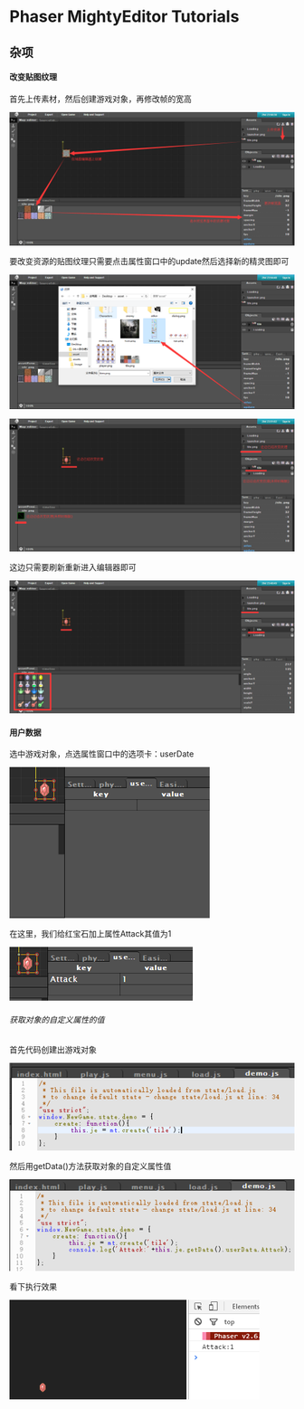 # Phaser MightyEditor Tutorials

## 杂项

#### 改变贴图纹理

首先上传素材，然后创建游戏对象，再修改帧的宽高

![](assets/PMEOTHER/61.png)

要改变资源的贴图纹理只需要点击属性窗口中的update然后选择新的精灵图即可

![](assets/PMEOTHER/62.png)

![](assets/PMEOTHER/63.png)

这边只需要刷新重新进入编辑器即可

![](assets/PMEOTHER/64.png)

#### 用户数据

选中游戏对象，点选属性窗口中的选项卡：userDate

![](assets/PMEOTHER/65.png)

在这里，我们给红宝石加上属性Attack其值为1

![](assets/PMEOTHER/66.png)

###### 获取对象的自定义属性的值

首先代码创建出游戏对象

![](assets/PMEOTHER/67.png)

然后用getData()方法获取对象的自定义属性值

![](assets/PMEOTHER/68.png)

看下执行效果

![](assets/PMEOTHER/69.png)
